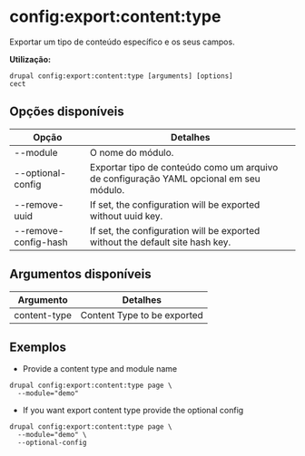 # config:export:content:type
Exportar um tipo de conteúdo específico e os seus campos.

**Utilização:**
```
drupal config:export:content:type [arguments] [options]
cect
```

## Opções disponíveis
Opção | Detalhes
-------|-------------
--module | O nome do módulo.
--optional-config | Exportar tipo de conteúdo como um arquivo de configuração YAML opcional em seu módulo.
--remove-uuid | If set, the configuration will be exported without uuid key.
--remove-config-hash | If set, the configuration will be exported without the default site hash key.

## Argumentos disponíveis
Argumento | Detalhes
---------|-------------
content-type | Content Type to be exported

## Exemplos
* Provide a content type  and module name
```
drupal config:export:content:type page \
  --module="demo"
```
* If you want export content type provide the optional config
```
drupal config:export:content:type page \
  --module="demo" \
  --optional-config
```
